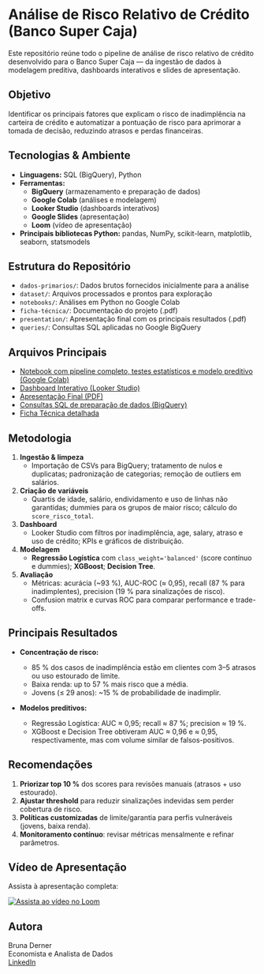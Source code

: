 # Análise de Risco Relativo de Crédito (Banco Super Caja)

Este repositório reúne todo o pipeline de análise de risco relativo de crédito desenvolvido para o Banco Super Caja — da ingestão de dados à modelagem preditiva, dashboards interativos e slides de apresentação.

## Objetivo

Identificar os principais fatores que explicam o risco de inadimplência na carteira de crédito e automatizar a pontuação de risco para aprimorar a tomada de decisão, reduzindo atrasos e perdas financeiras.

## Tecnologias & Ambiente

- **Linguagens:** SQL (BigQuery), Python  
- **Ferramentas:**  
  - **BigQuery** (armazenamento e preparação de dados)  
  - **Google Colab** (análises e modelagem)  
  - **Looker Studio** (dashboards interativos)  
  - **Google Slides** (apresentação)  
  - **Loom** (vídeo de apresentação)  
- **Principais bibliotecas Python:** pandas, NumPy, scikit-learn, matplotlib, seaborn, statsmodels

## Estrutura do Repositório
- `dados-primarios/`: Dados brutos fornecidos inicialmente para a análise
- `dataset/`: Arquivos processados e prontos para exploração
- `notebooks/`: Análises em Python no Google Colab
- `ficha-técnica/`: Documentação do projeto (.pdf)
- `presentation/`: Apresentação final com os principais resultados (.pdf)
- `queries/`: Consultas SQL aplicadas no Google BigQuery

## Arquivos Principais
- [Notebook com pipeline completo, testes estatísticos e modelo preditivo (Google Colab)](notebooks/bruna-derner-colab.3.ipynb)  
- [Dashboard Interativo (Looker Studio)](https://lookerstudio.google.com/reporting/acb7b497-ba2c-485b-bbcf-c640a76cacb3)  
- [Apresentação Final (PDF)](presentation/bd-bruna-derner-03.pdf)  
- [Consultas SQL de preparação de dados (BigQuery)](queries/bigquery_code.sql)  
- [Ficha Técnica detalhada](ficha-tecnica/bd-bruna-derner-fichatec.03.pdf)  

## Metodologia

1. **Ingestão & limpeza**  
   - Importação de CSVs para BigQuery; tratamento de nulos e duplicatas; padronização de categorias; remoção de outliers em salários.  
2. **Criação de variáveis**  
   - Quartis de idade, salário, endividamento e uso de linhas não garantidas; dummies para os grupos de maior risco; cálculo do `score_risco_total`.  
3. **Dashboard**  
   - Looker Studio com filtros por inadimplência, age, salary, atraso e uso de crédito; KPIs e gráficos de distribuição.  
4. **Modelagem**  
   - **Regressão Logística** com `class_weight='balanced'` (score contínuo e dummies); **XGBoost**; **Decision Tree**.  
5. **Avaliação**  
   - Métricas: acurácia (~93 %), AUC-ROC (≈ 0,95), recall (87 % para inadimplentes), precision (19 % para sinalizações de risco).  
   - Confusion matrix e curvas ROC para comparar performance e trade-offs.

## Principais Resultados

- **Concentração de risco:**  
  - 85 % dos casos de inadimplência estão em clientes com 3–5 atrasos ou uso estourado de limite.  
  - Baixa renda: up to 57 % mais risco que a média.  
  - Jovens (≤ 29 anos): ~15 % de probabilidade de inadimplir.

- **Modelos preditivos:**  
  - Regressão Logística: AUC ≈ 0,95; recall ≈ 87 %; precision ≈ 19 %.  
  - XGBoost e Decision Tree obtiveram AUC ≈ 0,96 e ≈ 0,95, respectivamente, mas com volume similar de falsos-positivos.

## Recomendações

1. **Priorizar top 10 %** dos scores para revisões manuais (atrasos + uso estourado).  
2. **Ajustar threshold** para reduzir sinalizações indevidas sem perder cobertura de risco.  
3. **Políticas customizadas** de limite/garantia para perfis vulneráveis (jovens, baixa renda).  
4. **Monitoramento contínuo**: revisar métricas mensalmente e refinar parâmetros.

## Vídeo de Apresentação

Assista à apresentação completa:

[![Assista ao vídeo no Loom](https://img.shields.io/badge/Ver%20Apresentação-Loom-%23F9C646?style=for-the-badge&logo=loom)](https://www.loom.com/share/8afd71618bf04d9db5f45ffaece0d965?sid=2897f8bd-6443-4c80-812b-7764d481a894)


## Autora

Bruna Derner  
Economista e Analista de Dados  
[LinkedIn](https://www.linkedin.com/in/bruna-derner/)

